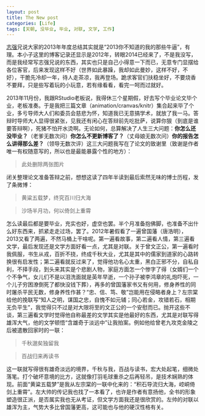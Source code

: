 ```yaml
---
layout: post
title: The New post
categories: [Life]
tags: [天朝, 没毕业, 毕业, 对联, 文学, 工作]
---
```


[志强](http://zhiqiang.org)兄说大家的2013年年度总结其实就是“2013你不知道的我的那些牛逼”，有理。本小子这里的博客记录还显示是2012年，转眼2014已经来了，不是我没写，而是我经常写志强兄说的东西，其实也只是自己小得意一下而已，无意专门显摆给各位客官，后来发现这样不好（世界如此暴躁，我却如此曼妙，这样不好，不好），干脆先冷却一年，待人走茶凉，我再登场。跪求客官们扶稳坐好，不要烧香不要拜，只是些写着玩的小玩意，若有缘看看，看完一呵而过就好。

2013年11月份，我跟RStudio老板说，我得休三个星期假，好去写个毕业论文毕个业，老板准奏。于是我把三篇文章（animation/cranvas/knitr）集合起来毕了个业，多亏导师大人们和委员会慈悲为怀，知道我已无意搞学术，就放了我一马。答辩时导师大人显得很紧张，见我还有闲心在答辩前先吃批萨，说算你狠（到底是谁要答辩啊），死猪不怕开水烫啊。无论如何，总算解决了人生三大问题：**你怎么还没毕业？**（老爹无数次问）**你怎么不更新博客了？**（丈母娘无数次问）**你的报告怎么讲得那么差？**（领导无数次评）这三大问题我写在了论文的致谢里（致谢是作者唯一有权随意写的，所以也是最能暴露个性的地方）：

> 此处删除两张图片

闭关整理论文准备答辩之前，想想这读了四年半读到最后索然无味的博士历程，发了条微博：

> 黄粱五载梦，终究百川归大海

> 沙场半月功，何以倚剑上重霄

怎么读最后都是要毕业，充实也好，虚空也罢。半个月准备抱佛脚，也准备不出什么好东西来，抓紧走走过场，罢了。2012年暑假看了一遍曾国藩（唐浩明），2013又看了两遍，不然马桶上干啥呢。第一遍看故事，第二遍看人情，第三遍看文学，最后发现还是文学方面好看一点，尤其是对联。关于曾文正公，第一遍看时我佩服，书生从戎，百折不挠，终成千秋大业，尤其是其中的儒家到道家的心路转换很有启发性；第二遍看就反过来了，觉得他功名心太重，黑白正邪不分，自私自利，不择手段，到头来其实是个悲剧人物，家庭方面怎一个惨字了得（女婿们一个个不争气，女儿们不是以泪洗面就是英年早逝，一个孙子被李鸿章的礼炮吓死，一个儿子穷困潦倒死了都快没钱下葬），再多的曾国藩家书又有何用，修身养性的同时屠杀平民无数，修身养性作甚？“忠、信、笃、敬”岂能用在侵略者身上？左宗棠给他的挽联写“知人之明，谋国之忠，自愧不如元辅；同心若金，攻错若石，相期无负平生”，我觉得只不过是对大限将至的文正公的一个安慰而已。抛开这些不谈，第三遍看文学时觉得他自称最差的文学其实是他最好的东西，尤其是对联写得雄浑大气，他的文学顿悟“含雄奇于淡远中”让我拍案。例如他给曾老九攻克金陵之后被遣散回家时的一联：

> 千秋邈矣独留我

> 百战归来再读书

这一联就写得很有雄奇淡远的境界，千秋与我，百战与读书，宏大处起笔，细微处落笔。打个破坏意境的比方，这就像打羽毛球重杀之后再轻吊，是技术娴熟的体现。前面“黄粱五载梦”是我从左宗棠的一联中化来的：“积石导流归大海，崆峒倚剑上重霄”。左大帅的传记我也找了一本看了，也许是作者有意扬他，全书的形象塑造很正派，是否属实我也无从考证，但文学方面我还是很欣赏的。左帅的对联以雄浑为主，气势大多比曾国藩更高，这可能也与他的硬汉性格有关。